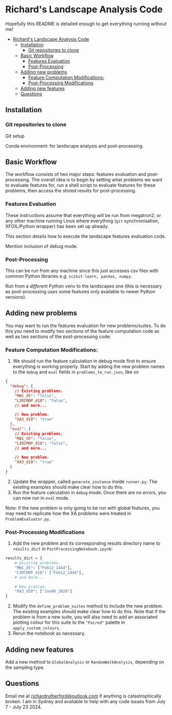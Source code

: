 # Richard's Landscape Analysis Code
Hopefully this README is detailed enough to get everything running without me! 

- [Richard's Landscape Analysis Code](#richards-landscape-analysis-code)
  - [Installation](#installation)
    - [Git repositories to clone](#git-repositories-to-clone)
  - [Basic Workflow](#basic-workflow)
    - [Features Evaluation](#features-evaluation)
    - [Post-Processing](#post-processing)
  - [Adding new problems](#adding-new-problems)
    - [Feature Computation Modifications:](#feature-computation-modifications)
    - [Post-Processing Modifications](#post-processing-modifications)
  - [Adding new features](#adding-new-features)
  - [Questions](#questions)


## Installation

### Git repositories to clone

Git setup

Conda environment: for landscape analysis and post-processing.

## Basic Workflow

The workflow consists of two major steps: features evaluation and post-processing. The overall idea is to begin by setting what problems we want to evaluate features for, run a shell script to evaluate features for these problems, then access the stored results for post-processing.

### Features Evaluation
These instructions assume that everything will be run from megatron2, or any other machine running Linux where everything (``git`` synchronisation, XFOIL/Python wrapper) has been set up already.

This section details how to execute the landscape features evaluation code.

Mention inclusion of debug mode.

### Post-Processing
This can be run from any machine since this just accesses csv files with common Python libraries e.g. ``scikit-learn, pandas, numpy``.

Run from a *different* Python venv to the landscapes one (this is necessary as post-processing uses some features only available to newer Python versions). 

## Adding new problems

You may want to run the features evaluation for new problems/suites. To do this you need to modify two sections of the feature computation code as well as two sections of the post-processing code:

### Feature Computation Modifications:
1. We should run the feature calculation in debug mode first to ensure everything is working properly. Start by adding the new problem names to the ``debug`` and ``eval`` fields in ``problems_to_run.json``, like so
```json
{
  "debug": {
    // Existing problems.
    "MW1_d5": "false",
    "LIRCMOP_d10": "false",
    // and more...

    // New problem.
    "XA3_d10": "true"
  },
  "eval": {
    // Existing problems.
    "MW1_d5": "false",
    "LIRCMOP_d10": "false",
    // and more...

    // New problem.
    "XA3_d10": "true"
  }
}
```
2. Update the wrapper, called ``generate_instance`` inside ``runner.py``. The existing examples should make clear how to do this.
2. Run the feature calculation in ``debug`` mode. Once there are no errors, you can now run in ``eval`` mode.

Note: if the new problem is only going to be run with global features, you may need to replicate how the XA problems were treated in ``ProblemEvaluator.py``.

### Post-Processing Modifications
1. Add the new problem and its corresponding results directory name to ``results_dict`` in ``PostProcessingNotebook.ipynb``:
```python
results_dict = {
    # Existing problems.
    "MW1_d5": ["Feb12_1444"],
    "LIRCMOP_d10": ["Feb12_1444"],
    # and more...

    # New problem.
    "XA3_d10": ["Jun06_2020"]
}
```
2. Modify the ``define_problem_suites`` method to include the new problem. The existing examples should make clear how to do this. Note that if the problem is from a new suite, you will also need to add an associated plotting colour for this suite to the ``"Paired"`` palette in ``apply_custom_colours``. 
2. Rerun the notebook as necessary.

## Adding new features
Add a new method to ``GlobalAnalysis`` or ``RandomWalkAnalysis``, depending on the sampling type.

## Questions
Email me at richardrutherford@outlook.com if anything is catastrophically broken. I am in Sydney and available to help with any code issues from July 7 - July 23 2024.